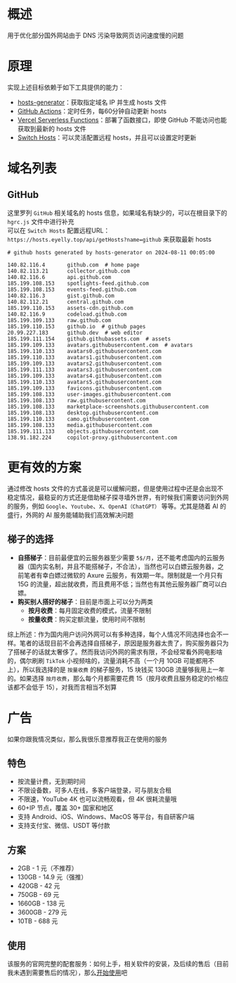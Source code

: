 
# 概述
用于优化部分国外网站由于 DNS 污染导致网页访问速度慢的问题
# 原理
实现上述目标依赖于如下工具提供的能力：

* [hosts-generator](https://github.com/eyelly-wu/hosts-generator)：获取指定域名 IP 并生成 hosts 文件
* [GitHub Actions](https://github.com/features/actions)：定时任务，每60分钟自动更新 hosts
* [Vercel Serverless Functions](https://vercel.com/docs/concepts/functions/serverless-functions)：部署了函数接口，即使 GitHub 不能访问也能获取到最新的 hosts 文件
* [Switch Hosts](https://swh.app/zh)：可以灵活配置远程 hosts，并且可以设置定时更新


# 域名列表

## GitHub
这里罗列 `GitHub` 相关域名的 hosts 信息，如果域名有缺少的，可以在根目录下的 `hgrc.js` 文件中进行补充<br />可以在 `Switch Hosts` 配置远程URL：`https://hosts.eyelly.top/api/getHosts?name=github` 来获取最新 hosts
```text
# github hosts generated by hosts-generator on 2024-08-11 00:05:00

140.82.116.4       github.com  # home page
140.82.113.21      collector.github.com  
140.82.116.6       api.github.com  
185.199.108.153    spotlights-feed.github.com  
185.199.108.153    events-feed.github.com  
140.82.116.3       gist.github.com  
140.82.112.21      central.github.com  
185.199.110.153    assets-cdn.github.com  
140.82.116.9       codeload.github.com  
185.199.109.133    raw.github.com  
185.199.110.153    github.io  # github pages
20.99.227.183      github.dev  # web editor
185.199.111.154    github.githubassets.com  # assets
185.199.109.133    avatars.githubusercontent.com  # avatars
185.199.110.133    avatars0.githubusercontent.com  
185.199.110.133    avatars1.githubusercontent.com  
185.199.109.133    avatars2.githubusercontent.com  
185.199.111.133    avatars3.githubusercontent.com  
185.199.109.133    avatars4.githubusercontent.com  
185.199.110.133    avatars5.githubusercontent.com  
185.199.109.133    favicons.githubusercontent.com  
185.199.108.133    user-images.githubusercontent.com  
185.199.108.133    raw.githubusercontent.com  
185.199.108.133    marketplace-screenshots.githubusercontent.com  
185.199.108.133    desktop.githubusercontent.com  
185.199.110.133    camo.githubusercontent.com  
185.199.108.133    media.githubusercontent.com  
185.199.111.133    objects.githubusercontent.com  
138.91.182.224     copilot-proxy.githubusercontent.com  
```

# 更有效的方案
通过修改 hosts 文件的方式虽说是可以缓解问题，但是使用过程中还是会出现不稳定情况，最稳妥的方式还是借助梯子探寻墙外世界，有时候我们需要访问到外网的服务，例如 `Google`、`Youtube`、`X`、`OpenAI（ChatGPT）` 等等。尤其是随着 AI 的盛行，外网的 AI 服务能辅助我们高效解决问题<br />
## 梯子的选择

* <b>自搭梯子</b>：目前最便宜的云服务器至少需要 `5$/月`，还不能考虑国内的云服务器（国内实名制，并且不能搭梯子，不合法），当然也可以白嫖云服务器，之前笔者有幸白嫖过微软的 Axure 云服务，有效期一年。限制就是一个月只有 15G 的流量，超出就收费，而且费用不低；当然也有其他云服务器厂商可以白嫖。
* <b>购买别人搭好的梯子</b>：目前是市面上可以分为两类
   * <b>按月收费</b>：每月固定收费的模式，流量不限制
   * <b>按量收费</b>：购买定额流量，使用时间不限制

综上所述：作为国内用户访问外网可以有多种选择，每个人情况不同选择也会不一样。笔者的话现目前不会再选择自搭梯子，原因是服务器太贵了，购买服务器只为了搭梯子的话就太奢侈了。然而我访问外网的需求有限，不会经常看外网电影啥的，偶尔刷刷 `TikTok` 小视频啥的，流量消耗不高（一个月 10GB 可能都用不上），所以我选择的是 `按量收费` 的梯子服务，15 块钱买 130GB 流量够我用上一年的。如果选择 `按月收费`，那么每个月都需要花费 15（按月收费且服务稳定的价格应该都不会低于 15），对我而言相当不划算
# 广告
如果你跟我情况类似，那么我很乐意推荐我正在使用的服务
## 特色

* 按流量计费，无到期时间
* 不限设备数，可多人在线，多客户端登录，可与朋友合租
* 不限速，YouTube 4K 也可以流畅观看，但 4K 很耗流量哦
* 60+IP  节点，覆盖 30+ 国家和地区
* 支持 Android、iOS、Windows、MacOS 等平台，有自研客户端
* 支持支付宝、微信、USDT 等付款


## 方案

* 2GB - 1 元（不推荐）
* 130GB - 14.9 元（强推）
* 420GB - 42 元
* 750GB - 69 元
* 1660GB - 138 元
* 3600GB - 279 元
* 10TB - 688 元


## 使用
该服务的官网完整的配套服务：如何上手，相关软件的安装，及后续的售后（目前我未遇到需要售后的情况），那么[开始使用](https://mojie.app/register?aff=yqKCB1qB)吧
